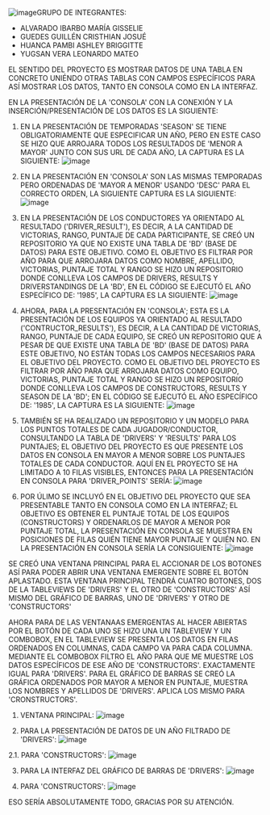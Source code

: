 ![image](https://github.com/user-attachments/assets/edb036ef-33d1-47f6-a496-42c7e751883a)GRUPO DE INTEGRANTES:
- ALVARADO IBARBO MARÍA GISSELIE
- GUEDES GUILLÉN CRISTHIAN JOSUÉ
- HUANCA PAMBI ASHLEY BRIGGITTE
- YUGSAN VERA LEONARDO MATEO

EL SENTIDO DEL PROYECTO ES MOSTRAR DATOS DE UNA TABLA EN CONCRETO UNIÉNDO OTRAS TABLAS CON CAMPOS ESPECÍFICOS PARA ASÍ MOSTRAR LOS DATOS, TANTO EN CONSOLA COMO EN LA INTERFAZ.

EN LA PRESENTACIÓN DE LA 'CONSOLA' CON LA CONEXIÓN Y LA INSERCIÓN/PRESENTACIÓN DE LOS DATOS ES LA SIGUIENTE:

1. EN LA PRESENTACIÓN DE TEMPORADAS 'SEASON' SE TIENE OBLIGATORIAMENTE QUE ESPECIFICAR UN AÑO, PERO EN ESTE CASO SE HIZO QUE ARROJARA TODOS LOS RESULTADOS DE 'MENOR A MAYOR' JUNTO CON SUS URL DE CADA AÑO, LA CAPTURA ES LA SIGUIENTE:
![image](https://github.com/user-attachments/assets/e32cf9f8-7ad6-43ff-9912-a351a3fb8ff6)

2. EN LA PRESENTACIÓN EN 'CONSOLA' SON LAS MISMAS TEMPORADAS PERO ORDENADAS DE 'MAYOR A MENOR' USANDO 'DESC' PARA EL CORRECTO ORDEN, LA SIGUIENTE CAPTURA ES LA SIGUIENTE:
![image](https://github.com/user-attachments/assets/f649519e-0d2d-417e-9d63-02ab3ff27dde)

3. EN LA PRESENTACIÓN DE LOS CONDUCTORES YA ORIENTADO AL RESULTADO ('DRIVER_RESULT'), ES DECIR, A LA CANTIDAD DE VICTORIAS, RANGO, PUNTAJE DE CADA PARTICIPANTE, SE CREÓ UN REPOSITORIO YA QUE NO EXISTE UNA TABLA DE 'BD' (BASE DE DATOS) PARA ESTE OBJETIVO. COMO EL OBJETIVO ES FILTRAR POR AÑO PARA QUE ARROJARA DATOS COMO NOMBRE, APELLIDO, VICTORIAS, PUNTAJE TOTAL Y RANGO SE HIZO UN REPOSITORIO DONDE CONLLEVA LOS CAMPOS DE DRIVERS, RESULTS Y DRIVERSTANDINGS DE LA 'BD', EN EL CÓDIGO SE EJECUTÓ EL AÑO ESPECÍFICO DE: '1985', LA CAPTURA ES LA SIGUIENTE:
![image](https://github.com/user-attachments/assets/e6f3c706-e8cd-432e-9aed-84a05b7a9ad5)

4. AHORA, PARA LA PRESENTACIÓN EN 'CONSOLA'; ESTA ES LA PRESENTACIÓN DE LOS EQUIPOS YA ORIENTADO AL RESULTADO ('CONTRUCTOR_RESULTS'), ES DECIR, A LA CANTIDAD DE VICTORIAS, RANGO, PUNTAJE DE CADA EQUIPO, SE CREÓ UN REPOSITORIO QUE A PESAR DE QUE EXISTE UNA TABLA DE 'BD' (BASE DE DATOS) PARA ESTE OBJETIVO, NO ESTÁN TODAS LOS CAMPOS NECESARIOS PARA EL OBJETIVO DEL PROYECTO. COMO EL OBJETIVO DEL PROYECTO ES FILTRAR POR AÑO PARA QUE ARROJARA DATOS COMO EQUIPO, VICTORIAS, PUNTAJE TOTAL Y RANGO SE HIZO UN REPOSITORIO DONDE CONLLEVA LOS CAMPOS DE CONSTRUCTORS, RESULTS Y SEASON DE LA 'BD'; EN EL CÓDIGO SE EJECUTÓ EL AÑO ESPECÍFICO DE: '1985', LA CAPTURA ES LA SIGUIENTE:
![image](https://github.com/user-attachments/assets/db58f1b4-ef3a-4913-9697-ca987cd77825)

5. TAMBIÉN SE HA REALIZADO UN REPOSITORIO Y UN MODELO PARA LOS PUNTOS TOTALES DE CADA JUGADOR/CONDUCTOR, CONSULTANDO LA TABLA DE 'DRIVERS' Y 'RESULTS' PARA LOS PUNTAJES; EL OBJETIVO DEL PROYECTO ES QUE PRESENTE LOS DATOS EN CONSOLA EN MAYOR A MENOR SOBRE LOS PUNTAJES TOTALES DE CADA CONDUCTOR. AQUÍ EN EL PROYECTO SE HA LIMITADO A 10 FILAS VISIBLES, ENTONCES PARA LA PRESENTACIÓN EN CONSOLA PARA 'DRIVER_POINTS' SERÍA:
![image](https://github.com/user-attachments/assets/987a66df-ab3e-4b7f-91a4-a69926aa4b20)

6. POR ÚLIMO SE INCLUYÓ EN EL OBJETIVO DEL PROYECTO QUE SEA PRESENTABLE TANTO EN CONSOLA COMO EN LA INTERFAZ; EL OBJETIVO ES OBTENER EL PUNTAJE TOTAL DE LOS EQUIPOS (CONSTRUCTORS) Y ORDENARLOS DE MAYOR A MENOR POR PUNTAJE TOTAL, LA PRESENTACIÓN EN CONSOLA SE MUESTRA EN POSICIONES DE FILAS QUIÉN TIENE MAYOR PUNTAJE Y QUIÉN NO. EN LA PRESENTACIÓN EN CONSOLA SERÍA LA CONSIGUIENTE:
![image](https://github.com/user-attachments/assets/e90eee61-0100-4be5-a692-d15c3d183b06)

SE CREÓ UNA VENTANA PRINCIPAL PARA EL ACCIONAR DE LOS BOTONES ASÍ PARA PODER ABRIR UNA VENTANA EMERGENTE SOBRE EL BOTÓN APLASTADO. ESTA VENTANA PRINCIPAL TENDRÁ CUATRO BOTONES, DOS DE LA TABLEVIEWS DE 'DRIVERS' Y EL OTRO DE 'CONSTRUCTORS' ASÍ MISMO DEL GRÁFICO DE BARRAS, UNO DE 'DRIVERS' Y OTRO DE 'CONSTRUCTORS' 

AHORA PARA DE LAS VENTANAAS EMERGENTAS AL HACER ABIERTAS POR EL BOTÓN DE CADA UNO SE HIZO UNA UN TABLEVIEW Y UN COMBOBOX, EN EL TABLEVIEW SE PRESENTA LOS DATOS EN FILAS ORDENADOS EN COLUMNAS, CADA CAMPO VA PARA CADA COLUMNA. MEDIANTE EL COMBOBOX FILTRO EL AÑO PARA QUE ME MUESTRE LOS DATOS ESPECÍFICOS DE ESE AÑO DE 'CONSTRUCTORS'.
EXACTAMENTE IGUAL PARA 'DRIVERS'.
PARA EL GRÁFICO DE BARRAS SE CREÓ LA GRÁFICA ORDENADOS POR MAYOR A MENOR EN PUNTAJE, MUESTRA LOS NOMBRES Y APELLIDOS DE 'DRIVERS'.
APLICA LOS MISMO PARA 'CRONSTRUCTORS'.

1. VENTANA PRINCIPAL:
![image](https://github.com/user-attachments/assets/f6667f29-6c67-4c20-ba54-283d543056dd)

2. PARA LA PRESENTACIÓN DE DATOS DE UN AÑO FILTRADO DE 'DRIVERS':
![image](https://github.com/user-attachments/assets/1671cfd2-0e0e-49f4-83e9-7ef8623e48b8)

2.1. PARA 'CONSTRUCTORS':
![image](https://github.com/user-attachments/assets/bf2bfdcc-1acf-4348-b793-0e52c9a3a86e)

3. PARA LA INTERFAZ DEL GRÁFICO DE BARRAS DE 'DRIVERS':
![image](https://github.com/user-attachments/assets/9125b650-0a73-4b7b-b109-9dad864f9f6b)

4. PARA 'CONSTRUCTORS':
![image](https://github.com/user-attachments/assets/7f82116a-0e41-4347-b35e-6878814cc43a)

ESO SERÍA ABSOLUTAMENTE TODO, GRACIAS POR SU ATENCIÓN.
